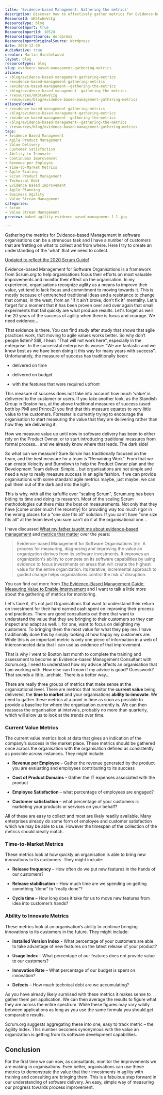 ```yaml
---
title: 'Evidence-based Management: Gathering the metrics'
description: Discover how to effectively gather metrics for Evidence-based Management in software organizations to enhance value delivery and drive agile success.
ResourceId: mK5twHwVcIg
ResourceType: blog
ResourceImport: true
ResourceImportId: 10528
ResourceImportSource: Wordpress
ResourceImportOriginalSource: Wordpress
date: 2020-12-30
AudioNative: true
creator: Martin Hinshelwood
layout: blog
resourceTypes: blog
slug: evidence-based-management-gathering-metrics
aliases:
- /blog/evidence-based-management-gathering-metrics
- /evidence-based-management-gathering-metrics
- /evidence-based-management--gathering-the-metrics
- /blog/evidence-based-management--gathering-the-metrics
- /resources/mK5twHwVcIg
- /resources/blog/evidence-based-management-gathering-metrics
aliasesFor404:
- /evidence-based-management-gathering-metrics
- /blog/evidence-based-management-gathering-metrics
- /evidence-based-management--gathering-the-metrics
- /blog/evidence-based-management--gathering-the-metrics
- /resources/blog/evidence-based-management-gathering-metrics
tags:
- Evidence Based Management
- Agile Product Management
- Value Delivery
- Customer Satisfaction
- Ability to Innovate
- Continuous Improvement
- Revenue per Employee
- Time-to-Market Metrics
- Agile Scaling
- Scrum Product Management
- Technical Debt
- Evidence Based Improvement
- Agile Planning
- Business Agility
- Value Stream Management
categories:
- Scrum
- Value Stream Management
preview: naked-agility-evidence-based-management-1-1.jpg

---
```

Gathering the metrics for Evidence-based Management in software organisations can be a strenuous task and I have a number of customers that are fretting on what to collect and from where. Here I try to create an understanding of the 'what' that we need to collect.

[Updated to reflect the 2020 Scrum Guide!](https://nkdagility.com/the-2020-scrum-guide/)

Evidence-based Management for Software Organisations is a framework from Scrum.org to help organisations focus their efforts on most valuable improvements and monitor their effect on the organisation. In my experience, organisations recognize agility as a means to improve their value, yet tend to lack focus and commitment to moving towards it. This is mostly because of entrenched traditional ideas and a resistance to change that comes, in the west, from an "if it ain’t broke, don't fix it" mentality. Let's forget for a moment that it has been proven over and over again that small experiments that fail quickly are what produce results. Let's forget as well the 20 years of the success of agility when there is focus and courage. We need evidence…

That evidence is there. You can find study after study that shows that agile practices work, that moving to agile values works better. So why don’t people listen? Still, I hear: "That will not work here", especially in the enterprise. In the successful enterprise its worse: "We are fantastic and we know best as we have been doing it this way for many years with success". Unfortunately, the measure of success has traditionally been:

- delivered on time

- delivered on budget

- with the features that were required upfront

This measure of success does not take into account how much 'value' is delivered to the customer or users. If you take another look, as the Standish Group in Boston has, at the above traditional measures of success (used both by PMI and Prince2) you find that this measure equates to very little value to the customers. Forrester is currently trying to encourage the organisation to start measuring the value that they are delivering rather than how they are delivering it.

How we measure value up until now in software delivery has been to either rely on the Product Owner, or to start introducing traditional measures from formal process… and we already know where that leads. The dark side!

So what can we measure? Sure Scrum has traditionally focused on the team, and the best measure for a team is "Remaining Work". From that we can create Velocity and Burndown to help the Product Owner plan and the Development Team deliver. Simple… but organisations are not simple and need a way to really measure success in an agile fashion. If we can provide organisations with some standard agile metrics maybe, just maybe, we can pull them out of the dark and into the light.

This is why, with all the kafuffle over "scaling Scrum", Scrum.org has been biding its time and doing its research. Most of the scaling Scrum methodologies out there miss the boat on measurements. Not only that they have \[come under much fire recently\] for providing way too much rigor in the wrong places for a "one size fits all" solution. If you can't have "one size fits all" at the team level you sure can't do it at the organisational one…

I have discussed [What my father taught me about evidence-based management](/blog/what-my-father-taught-me-about-agility-path-34-years-before-it-was-invented/) and [metrics that matter](/blog/metrics-that-matter-with-evidence-based-management/) over the years:

> Evidence-based Management for Software Organisations (n):  A process for measuring, diagnosing and improving the value an organization derives from its software investments. It improves an organization's ability to compete on its software capabilities by using evidence to focus investments on areas that will create the highest value for the entire organization. Its iterative, incremental approach to guided change helps organizations control the risk of disruption.

You can find out more from [The Evidence-Based Management Guide: Measuring Value to Enable Improvement](/the-evidence-based-management-guide-measuring-value-to-enable-improvement-and-agility/) and I want to talk a little more about the gathering of metrics for monitoring.

Let's face it, it's not just Organisations that want to understand their return on investment for their hard earned cash spent on improving their process and practices. There are good consultants out there that want to understand the value that they are bringing to their customers so they can inspect and adapt as well. I, for one, want to focus on delighting my customers. To bringing them the most value for what they pay me. I have traditionally done this by simply looking at how happy my customers are. While this is an important metric is only one piece of information in a web of interconnected data that I can use as evidence of that improvement.

That is why I went to Boston last month to complete the training and assessment to become an Evidence-based Management Consultant with Scrum.org. I need to understand how my advice affects an organisation that I am working with. How else can I know if my advice is good? Guesswork? That sounds a little…archaic. There is a better way…

There are really three groups of metrics that make sense at the organisational level. There are metrics that monitor the **current value** being delivered, the **time to market** and your organisations **ability to innovate**. We need to gather these metrics at a point in time as soon as possible to provide a baseline for where the organisation currently is. We can then reassess the organisation at intervals, probably no more than quarterly, which will allow us to look at the trends over time.

### Current Value Metrics

The current value metrics look at data that gives an indication of the company’s success in the market place. These metrics should be gathered once across the organisation with the organisation defined as consistently as possible across instances. They might include:

- **Revenue per Employee** – Gather the revenue generated by the product you are evaluating and employees contributing to its success

- **Cost of Product Domains** – Gather the IT expenses associated with the product

- **Employee Satisfaction** – what percentage of employees are engaged?

- **Customer satisfaction** – what percentage of your customers is marketing your products or services on your behalf?

All of these are easy to collect and most are likely readily available. Many enterprises already do some form of employee and customer satisfaction which we may be able to use. However the timespan of the collection of the metrics should ideally match.

### Time-to-Market Metrics

These metrics look at how quickly an organisation is able to bring new innovations to its customers. They might include:

- **Release frequency** – How often do we put new features in the hands of our customers?

- **Release stabilisation** – How much time are we spending on getting something “done” to “really done”?

- **Cycle time** – How long does it take for us to move new features from idea into customer’s hands?

### Ability to Innovate Metrics

These metrics look at an organisation’s ability to continue bringing innovations to its customers in the future. They might include:

- **Installed Version Index** - What percentage of your customers are able to take advantage of new features on the latest release of your product?

- **Usage Index** – What percentage of our features does not provide value to our customers?

- **Innovation Rate** – What percentage of our budget is spent on innovation?

- **Defects** – How much technical debt are we accumulating?

As you have already likely surmised with these metrics it makes sense to gather them per application. We can then average the results to figure what they are across the entire spectrum. While these figures may vary wildly between applications as long as you use the same formula you should get comparable results.

Scrum.org suggests aggregating these into one, easy to track metric – the Agility Index. This number becomes synonymous with the value an organization is getting from its software development capabilities.

## Conclusion

For the first time we can now, as consultants, monitor the improvements we are making in organisations. Even better, organisations can use these metrics to demonstrate the value that their investments in agility with training and consulting are bringing them. This is a fabulous step forward in our understanding of software delivery. An easy, simple way of measuring our progress towards process improvement.

